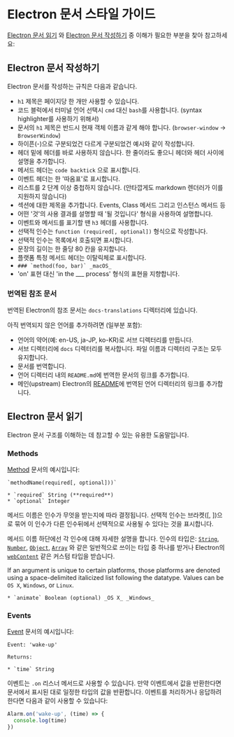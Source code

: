 ﻿# Electron 문서 스타일 가이드

[Electron 문서 읽기](#electron-문서-읽기) 와
[Electron 문서 작성하기](#electron-문서-작성하기) 중 이해가 필요한 부분을 찾아
참고하세요:

## Electron 문서 작성하기

Electron 문서를 작성하는 규칙은 다음과 같습니다.

- `h1` 제목은 페이지당 한 개만 사용할 수 있습니다.
- 코드 블럭에서 터미널 언어 선택시 `cmd` 대신 `bash`를 사용합니다.
  (syntax highlighter를 사용하기 위해서)
- 문서의 `h1` 제목은 반드시 현재 객체 이름과 같게 해야 합니다. (`browser-window` →
  `BrowserWindow`)
 - 하이픈(-)으로 구분되었건 다르게 구분되었건 예시와 같이 작성합니다.
- 헤더 밑에 헤더를 바로 사용하지 않습니다. 한 줄이라도 좋으니 헤더와 헤더 사이에 설명을
  추가합니다.
- 메서드 헤더는 `code backtick` 으로 표시합니다.
- 이벤트 헤더는 한 '따옴표'로 표시합니다.
- 리스트를 2 단계 이상 중첩하지 않습니다. (안타깝게도 markdown 렌더러가 이를 지원하지
  않습니다)
- 섹션에 대한 제목을 추가합니다. Events, Class 메서드 그리고 인스턴스 메서드 등
- 어떤 '것'의 사용 결과를 설명할 때 '될 것입니다' 형식을 사용하여 설명합니다.
- 이벤트와 메서드를 표기할 땐 `h3` 헤더를 사용합니다.
- 선택적 인수는 `function (required[, optional])` 형식으로 작성합니다.
- 선택적 인수는 목록에서 호출되면 표시합니다.
- 문장의 길이는 한 줄당 80 칸을 유지합니다.
- 플랫폼 특정 메서드 헤더는 이탈릭체로 표시합니다.
 - ```### `method(foo, bar)` _macOS_```
- 'on' 표현 대신 'in the ___ process' 형식의 표현을 지향합니다.

### 번역된 참조 문서

번역된 Electron의 참조 문서는 `docs-translations` 디렉터리에 있습니다.

아직 번역되지 않은 언어를 추가하려면 (일부분 포함):

- 언어의 약어(예: en-US, ja-JP, ko-KR)로 서브 디렉터리를 만듭니다.
- 서브 디렉터리에 `docs` 디렉터리를 복사합니다. 파일 이름과 디렉터리 구조는 모두
  유지합니다.
- 문서를 번역합니다.
- 언어 디렉터리 내의 `README.md`에 번역한 문서의 링크를 추가합니다.
- 메인(upstream) Electron의 [README](https://github.com/electron/electron#documentation-translations)에
  번역된 언어 디렉터리의 링크를 추가합니다.

## Electron 문서 읽기

Electron 문서 구조를 이해하는 데 참고할 수 있는 유용한 도움말입니다.

### Methods

[Method](https://developer.mozilla.org/ko/docs/Glossary/Method) 문서의
예시입니다:

```
`methodName(required[, optional]))`

* `required` String (**required**)
* `optional` Integer
```

메서드 이름은 인수가 무엇을 받는지에 따라 결정됩니다. 선택적 인수는 브라켓([, ])으로
묶어 이 인수가 다른 인수뒤에서 선택적으로 사용될 수 있다는 것을 표시합니다.

메서드 이름 하단에선 각 인수에 대해 자세한 설명을 합니다. 인수의 타입은:
[`String`](https://developer.mozilla.org/ko/docs/Web/JavaScript/Reference/Global_Objects/String),
[`Number`](https://developer.mozilla.org/ko/docs/Web/JavaScript/Reference/Global_Objects/Number),
[`Object`](https://developer.mozilla.org/ko/docs/Web/JavaScript/Reference/Global_Objects/Object),
[`Array`](https://developer.mozilla.org/ko/docs/Web/JavaScript/Reference/Global_Objects/Array)
와 같은 일반적으로 쓰이는 타입 중 하나를 받거나 Electron의 [`webContent`](api/web-content.md)
같은 커스텀 타입을 받습니다.

If an argument is unique to certain platforms, those platforms are denoted
using a space-delimited italicized list following the datatype. Values can be
`OS X`, `Windows`, or `Linux`.

```
* `animate` Boolean (optional) _OS X_ _Windows_
```

### Events

[Event](https://developer.mozilla.org/ko/docs/Web/API/Event) 문서의 예시입니다:

```
Event: 'wake-up'

Returns:

* `time` String
```

이벤트는 `.on` 리스너 메서드로 사용할 수 있습니다. 만약 이벤트에서 값을 반환한다면
문서에서 표시된 대로 일정한 타입의 값을 반환합니다. 이벤트를 처리하거나 응답하려 한다면
다음과 같이 사용할 수 있습니다:

```javascript
Alarm.on('wake-up', (time) => {
  console.log(time)
})
```
